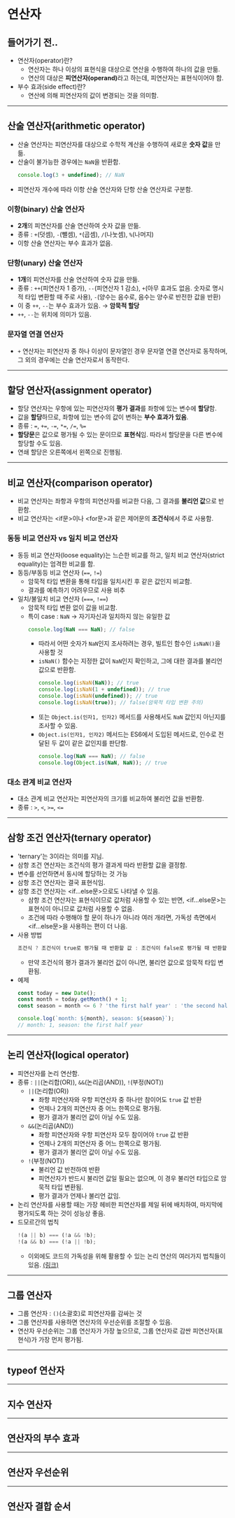 # 연산자
## 들어가기 전..
- 연산자(operator)란?
  - 연산자는 하나 이상의 표현식을 대상으로 연산을 수행하여 하나의 값을 만듦.
  - 연산의 대상은 <b>피연산자(operand)</b>라고 하는데, 피연산자는 표현식이어야 함.
- 부수 효과(side effect)란?
  - 연산에 의해 피연산자의 값이 변경되는 것을 의미함.

___
## 산술 연산자(arithmetic operator)
- 산술 연산자는 피연산자를 대상으로 수학적 계산을 수행하여 새로운 <b>숫자 값</b>을 만듦.
- 산술이 불가능한 경우에는 `NaN`을 반환함.
  ```js
  console.log(3 + undefined); // NaN
  ```
- 피연산자 개수에 따라 이항 산술 연산자와 단항 산술 연산자로 구분함.

### 이항(binary) 산술 연산자
- <b>2개</b>의 피연산자를 산술 연산하여 숫자 값을 만듦.
- 종류 : `+`(덧셈), `-`(뺄셈), `*`(곱셈), `/`(나눗셈), `%`(나머지)
- 이항 산술 연산자는 부수 효과가 없음.

### 단항(unary) 산술 연산자
- <b>1개</b>의 피연산자를 산술 연산하여 숫자 값을 만듦.
- 종류 : `++`(피연산자 1 증가), `--`(피연산자 1 감소), `+`(아무 효과도 없음. 숫자로 명시적 타입 변환할 때 주로 사용), `-`(양수는 음수로, 음수는 양수로 반전한 값을 반환)
- 이 중 `++`, `--`는 부수 효과가 있음. → <b>암묵적 할당</b>
- `++`, `--`는 위치에 의미가 있음.

### 문자열 연결 연산자
- `+` 연산자는 피연산자 중 하나 이상이 문자열인 경우 문자열 연결 연산자로 동작하며, 그 외의 경우에는 산술 연산자로서 동작한다.

___
## 할당 연산자(assignment operator)
- 할당 연산자는 우항에 있는 피연산자의 <b>평가 결과</b>를 좌항에 있는 변수에 <b>할당</b>함.
- 값을 <b>할당</b>하므로, 좌항에 있는 변수의 값이 변하는 <b>부수 효과가 있음</b>.
- 종류 : `=`, `+=`, `-=`, `*=`, `/=`, `%=`
- <b>할당문</b>은 값으로 평가될 수 있는 문이므로 <b>표현식</b>임. 따라서 할당문을 다른 변수에 할당할 수도 있음.
- 연쇄 할당은 오른쪽에서 왼쪽으로 진행됨.

___
## 비교 연산자(comparison operator)
- 비교 연산자는 좌항과 우항의 피연산자를 비교한 다음, 그 결과를 <b>불리언 값</b>으로 반환함.
- 비교 연산자는 &lt;if문&gt;이나 &lt;for문&gt;과 같은 제어문의 <b>조건식</b>에서 주로 사용함.

### 동등 비교 연산자 vs 일치 비교 연산자
- 동등 비교 연산자(loose equality)는 느슨한 비교를 하고, 일치 비교 연산자(strict equality)는 엄격한 비교를 함.
- 동등/부동등 비교 연산자 (`==`, `!=`)
  - 암묵적 타입 변환을 통해 타입을 일치시킨 후 같은 값인지 비교함.
  - 결과를 예측하기 어려우므로 사용 비추
- 일치/불일치 비교 연산자 (`===`, `!==`)
  - 암묵적 타입 변환 없이 값을 비교함.
  - 특이 case : `NaN` → 자기자신과 일치하지 않는 유일한 값
    ```js
    console.log(NaN === NaN); // false
    ```
    - 따라서 어떤 숫자가 `NaN`인지 조사하려는 경우, 빌트인 함수인 `isNaN()`을 사용할 것
    - `isNaN()` 함수는 지정한 값이 `NaN`인지 확인하고, 그에 대한 결과를 불리언 값으로 반환함.
      ```js
      console.log(isNaN(NaN)); // true
      console.log(isNaN(1 + undefined)); // true
      console.log(isNaN(undefined)); // true
      console.log(isNaN(true)); // false(암묵적 타입 변환 주의)
      ```
    - 또는 `Object.is(인자1, 인자2)` 메서드를 사용해서도 `NaN` 값인지 아닌지를 조사할 수 있음.
    - `Object.is(인자1, 인자2)` 메서드는 ES6에서 도입된 메서드로, 인수로 전달된 두 값이 같은 값인지를 판단함.
      ```js
      console.log(NaN === NaN); // false
      console.log(Object.is(NaN, NaN)); // true
      ```

### 대소 관계 비교 연산자
- 대소 관계 비교 연산자는 피연산자의 크기를 비교하여 불리언 값을 반환함.
- 종류 : `>`, `<`, `>=`, `<=`

___
## 삼항 조건 연산자(ternary operator)
- 'ternary'는 3이라는 의미를 지님.
- 삼항 조건 연산자는 조건식의 평가 결과게 따라 반환할 값을 결정함.
- 변수를 선언하면서 동시에 할당하는 것 가능
- 삼항 조건 연산자는 결국 표현식임.
- 삼항 조건 연산자는 &lt;if...else문&gt;으로도 나타낼 수 있음.
  - 삼항 조건 연산자는 표현식이므로 값처럼 사용할 수 있는 반면, &lt;if...else문&gt;는 표현식이 아니므로 값처럼 사용할 수 없음.
  - 조건에 따라 수행해야 할 문이 하나가 아니라 여러 개라면, 가독성 측면에서 &lt;if...else문&gt;을 사용하는 편이 더 나음.
- 사용 방법
  ```js
  조건식 ? 조건식이 true로 평가될 때 반환할 값 : 조건식이 false로 평가될 때 반환할 값
  ```
  - 만약 조건식의 평가 결과가 불리언 값이 아니면, 불리언 값으로 암묵적 타입 변환됨.
- 예제
  ```js
  const today = new Date();
  const month = today.getMonth() + 1;
  const season = month <= 6 ? 'the first half year' : 'the second half year';

  console.log(`month: ${month}, season: ${season}`);
  // month: 1, season: the first half year
  ```

___
## 논리 연산자(logical operator)
- 피연산자를 논리 연산함.
- 종류 : `||`(논리합(OR)), `&&`(논리곱(AND)), `!`(부정(NOT))
  - `||`(논리합(OR))
    - 좌항 피연산자와 우항 피연산자 중 하나만 참이어도 `true` 값 반환
    - 언제나 2개의 피연산자 중 어느 한쪽으로 평가됨.
    - 평가 결과가 불리언 값이 아닐 수도 있음.
  - `&&`(논리곱(AND))
    - 좌항 피연산자와 우항 피연산자 모두 참이어야 `true` 값 반환
    - 언제나 2개의 피연산자 중 어느 한쪽으로 평가됨.
    - 평가 결과가 불리언 값이 아닐 수도 있음.
  - `!`(부정(NOT))
    - 불리언 값 반전하여 반환
    - 피연산자가 반드시 불리언 값일 필요는 없으며, 이 경우 불리언 타입으로 암묵적 타입 변환됨.
    - 평가 결과가 언제나 불리언 값임.
- 논리 연산자를 사용할 때는 가장 헤비한 피연산자를 제일 뒤에 배치하여, 마지막에 평가되도록 하는 것이 성능상 좋음.
- 드모르간의 법칙
  ```js
  !(a || b) === (!a && !b);
  !(a && b) === (!a || !b);
  ```
  - 이외에도 코드의 가독성을 위해 활용할 수 있는 논리 연산의 여러가지 법칙들이 있음. [(링크)](https://helloworldjavascript.net/pages/150-boolean.html)

___
## 그룹 연산자
- 그룹 연산자 : `()`(소괄호)로 피연산자를 감싸는 것
- 그룹 연산자를 사용하면 연산자의 우선순위를 조절할 수 있음.
- 연산자 우선순위는 그룹 연산자가 가장 높으므로, 그룹 연산자로 감싼 피연산자(표현식)가 가장 먼저 평가됨.

___
## typeof 연산자

___
## 지수 연산자

___
## 연산자의 부수 효과

___
## 연산자 우선순위

___
## 연산자 결합 순서

